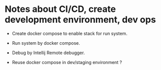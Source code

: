 # Notes about CI/CD, create development environment, dev ops

- Create docker compose to enable stack for run system.
- Run system by docker compose.
- Debug by Intellij Remote debugger.


- Reuse docker compose in dev/staging environment ?